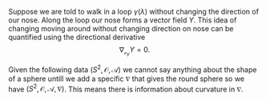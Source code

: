Suppose we are told to walk in a loop $\gamma(\lambda)$ without changing the direction of our nose. Along the loop our nose forms a vector field $Y$. This idea of changing moving around without changing direction on nose can be quantified using the directional derivative
$$
\nabla_{\mathcal{v}_\gamma}Y = 0.
$$

Given the following data $(S^2,\mathcal{O},\mathcal{A})$ we cannot say anything about the shape of a sphere untill we add a specific $\nabla$ that gives the round sphere so we have $(S^2,\mathcal{O},\mathcal{A},\nabla)$. This means there is information about curvature in $\nabla$.
